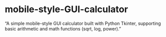 # mobile-style-GUI-calculator
“A simple mobile-style GUI calculator built with Python Tkinter, supporting basic arithmetic and math functions (sqrt, log, power).”
